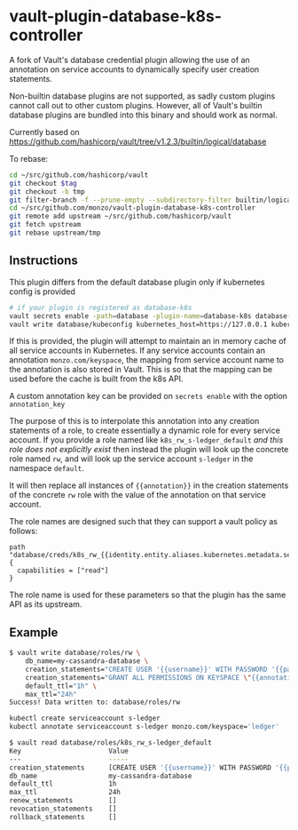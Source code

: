 # vault-plugin-database-k8s-controller
A fork of Vault's database credential plugin allowing the use of an annotation on
service accounts to dynamically specify user creation statements.

Non-builtin database plugins are not supported, as sadly custom plugins cannot call out to other custom plugins.
However, all of Vault's builtin database plugins are bundled into this binary and should work as normal.

Currently based on https://github.com/hashicorp/vault/tree/v1.2.3/builtin/logical/database

To rebase:
```bash
cd ~/src/github.com/hashicorp/vault
git checkout $tag
git checkout -b tmp
git filter-branch -f --prune-empty --subdirectory-filter builtin/logical/database tmp
cd ~/src/github.com/monzo/vault-plugin-database-k8s-controller 
git remote add upstream ~/src/github.com/hashicorp/vault
git fetch upstream
git rebase upstream/tmp
```

## Instructions

This plugin differs from the default database plugin only if kubernetes config is provided
```bash
# if your plugin is registered as database-k8s
vault secrets enable -path=database -plugin-name=database-k8s database-k8s
vault write database/kubeconfig kubernetes_host=https://127.0.0.1 kubernetes_ca_cert=@cert jwt=@jwt
```

If this is provided, the plugin will attempt to maintain an in memory cache of all
service accounts in Kubernetes. If any service accounts contain an annotation
`monzo.com/keyspace`, the mapping from service account name to the annotation is also
stored in Vault. This is so that the mapping can be used before the cache is built from
the k8s API.

A custom annotation key can be provided on `secrets enable` with the option `annotation_key`

The purpose of this is to interpolate this annotation into any creation statements of a role,
to create essentially a dynamic role for every service account. If you provide a role named
like `k8s_rw_s-ledger_default` *and this role does not explicitly exist* then instead the
plugin will look up the concrete role named `rw`, and will look up the service account
`s-ledger` in the namespace `default`.

It will then replace all instances of `{{annotation}}` in the creation statements of
the concrete `rw` role with the value of the annotation on that service account.

The role names are designed such that they can support a vault policy as follows:

```hcl
path "database/creds/k8s_rw_{{identity.entity.aliases.kubernetes.metadata.service_account_name}}_{{identity.entity.aliases.kubernetes.metadata.service_account_namespace}}"
{
  capabilities = ["read"]
}
```

The role name is used for these parameters so that the plugin has the same API as its 
upstream.

## Example

```bash
$ vault write database/roles/rw \
    db_name=my-cassandra-database \
    creation_statements="CREATE USER '{{username}}' WITH PASSWORD '{{password}}' NOSUPERUSER;" \
    creation_statements="GRANT ALL PERMISSIONS ON KEYSPACE \"{{annotation}}\" TO {{username}};" \
    default_ttl="1h" \
    max_ttl="24h"
Success! Data written to: database/roles/rw

kubectl create serviceaccount s-ledger
kubectl annotate serviceaccount s-ledger monzo.com/keyspace='ledger'

$ vault read database/roles/k8s_rw_s-ledger_default
Key                      Value
---                      -----
creation_statements      [CREATE USER '{{username}}' WITH PASSWORD '{{password}}' NOSUPERUSER; GRANT ALL PERMISSIONS ON KEYSPACE "ledger" TO {{username}};]
db_name                  my-cassandra-database
default_ttl              1h
max_ttl                  24h
renew_statements         []
revocation_statements    []
rollback_statements      []
```
